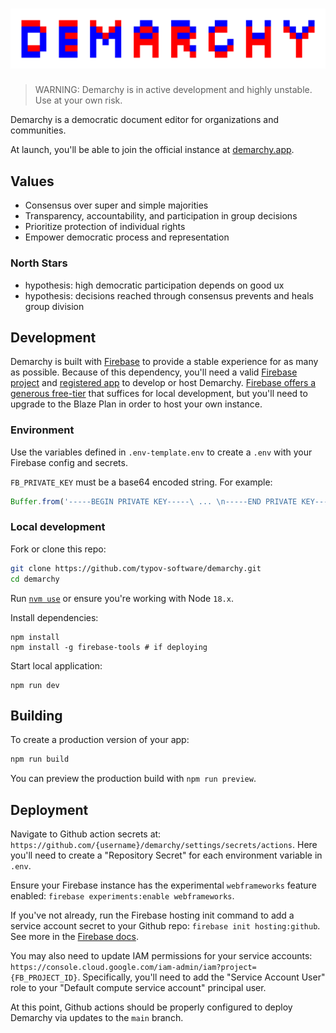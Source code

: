 # ![DEMARCHY](./static/DEMARCHY.png)

> WARNING: Demarchy is in active development and highly unstable. Use at your own risk.

Demarchy is a democratic document editor for organizations and communities.

At launch, you'll be able to join the official instance at [demarchy.app](https://demarchy.app/).

## Values

- Consensus over super and simple majorities
- Transparency, accountability, and participation in group decisions
- Prioritize protection of individual rights
- Empower democratic process and representation

### North Stars

- hypothesis: high democratic participation depends on good ux
- hypothesis: decisions reached through consensus prevents and heals group division

## Development

Demarchy is built with [Firebase](https://firebase.google.com/) to provide a stable experience for as many as possible.
Because of this dependency, you'll need a valid [Firebase project](https://firebase.google.com/docs/web/setup#create-project) and [registered app](https://firebase.google.com/docs/web/setup#register-app) to develop or host Demarchy.
[Firebase offers a generous free-tier](https://firebase.google.com/pricing) that suffices for local development, but you'll need to upgrade to the Blaze Plan in order to host your own instance.

### Environment

Use the variables defined in `.env-template.env` to create a `.env` with your Firebase config and secrets.

`FB_PRIVATE_KEY` must be a base64 encoded string. For example:

```js
Buffer.from('-----BEGIN PRIVATE KEY-----\ ... \n-----END PRIVATE KEY-----\n').toString('base64');
```

### Local development

Fork or clone this repo:

```bash
git clone https://github.com/typov-software/demarchy.git
cd demarchy
```

Run [`nvm use`](https://github.com/nvm-sh/nvm) or ensure you're working with Node `18.x`.

Install dependencies:

```
npm install
npm install -g firebase-tools # if deploying
```

Start local application:

```
npm run dev
```

## Building

To create a production version of your app:

```bash
npm run build
```

You can preview the production build with `npm run preview`.

## Deployment

Navigate to Github action secrets at: `https://github.com/{username}/demarchy/settings/secrets/actions`.
Here you'll need to create a "Repository Secret" for each environment variable in `.env`. 

Ensure your Firebase instance has the experimental `webframeworks` feature enabled: `firebase experiments:enable webframeworks`.

If you've not already, run the Firebase hosting init command to add a service account secret to your Github repo: `firebase init hosting:github`. See more in the [Firebase docs](https://firebase.google.com/docs/hosting/github-integration).

You may also need to update IAM permissions for your service accounts: `https://console.cloud.google.com/iam-admin/iam?project={FB_PROJECT_ID}`. Specifically, you'll need to add the "Service Account User" role to your "Default compute service account" principal user. 

At this point, Github actions should be properly configured to deploy Demarchy via updates to the `main` branch.